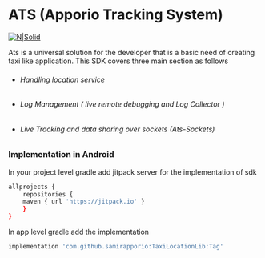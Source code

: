 # ATS (Apporio Tracking System)

[![N|Solid](https://www.topdesignfirms.com/pub/companyLogo/20170506073826_1.png)](https://www.apporio.com/)

Ats is a universal solution for the developer that is a basic need of creating taxi like application. This SDK covers three main section as follows

  - ###### Handling location service
  - ###### Log Management ( live remote debugging and Log Collector  )
  - ###### Live Tracking and data sharing over sockets (Ats-Sockets)      
  
 


### Implementation in Android
In your project level gradle add jitpack server for the implementation of sdk 
```sh
allprojects {
	repositories {
	maven { url 'https://jitpack.io' }
	}
}
```

In app level gradle add the implementation 
```sh
implementation 'com.github.samirapporio:TaxiLocationLib:Tag'
```
